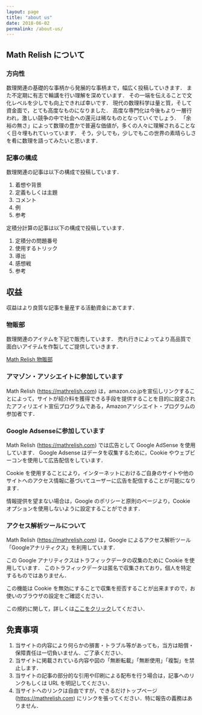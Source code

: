 ```yaml
---
layout: page
title: "about us"
date: 2018-06-02
permalink: /about-us/
---
```


## Math Relish について

### 方向性

数理関連の基礎的な事柄から発展的な事柄まで，幅広く投稿していきます． また不定期に有志で輪講を行い理解を深めています． その一端を伝えることで文化レベルを少しでも向上できれば幸いです． 現代の数理科学は量と質，そして資金面で，とても高度なものになりました． 高度な専門化は今後もより一層行われ，激しい競争の中で社会への還元は稀なものとなっていくでしょう． 「余裕の無さ」によって数理の豊かで普遍な価値が，多くの人々に理解されることなく日々埋もれていっています． そう，少しでも，少しでもこの世界の素晴らしさを肴に数理を語ってみたいと思います．

### 記事の構成

数理関連の記事は以下の構成で投稿しています．

1. 着想や背景
2. 定義もしくは主題
3. コメント
4. 例
5. 参考

定積分計算の記事は以下の構成で投稿しています．

1. 定積分の問題番号
2. 使用するトリック
3. 導出
4. 感想戦
5. 参考

## 収益

収益はより良質な記事を量産する活動資金にあてます．

### 物販部

数理関連のアイテムを下記で販売しています． 売れ行きによってより高品質で面白いアイテムを作製してご提供していきます．

[Math Relish 物販部](https://mathrelish.booth.pm/)

### アマゾン・アソシエイトに参加しています

Math Relish (https://mathrelish.com) は，amazon.co.jpを宣伝しリンクすることによって，サイトが紹介料を獲得できる手段を提供することを目的に設定されたアフィリエイト宣伝プログラムである，Amazonアソシエイト・プログラムの参加者です．

### Google Adsenseに参加しています

Math Relish (https://mathrelish.com) では広告として Google AdSense を使用しています． Google Adsense はデータを収集するために，Cookie やウェブビーコンを使用して広告配信をしています．

Cookie を使用することにより，インターネットにおけるご自身のサイトや他のサイトへのアクセス情報に基づいてユーザーに広告を配信することが可能になります．

情報提供を望まない場合は，Google のポリシーと原則のページより，Cookie オプションを使用しないように設定することができます．

### アクセス解析ツールについて

Math Relish (https://mathrelish.com) は，Google によるアクセス解析ツール「Googleアナリティクス」を利用しています．

この Google アナリティクスはトラフィックデータの収集のために Cookie を使用しています． このトラフィックデータは匿名で収集されており，個人を特定するものではありません．

この機能は Cookie を無効にすることで収集を拒否することが出来ますので，お使いのブラウザの設定をご確認ください．

この規約に関して，詳しくは[ここをクリック](https://www.google.com/analytics/terms/jp.html)してください．

## 免責事項

1. 当サイトの内容により何らかの損害・トラブル等があっても，当方は賠償・保障責任は一切負いません．ご了承ください．
2. 当サイトに掲載されている内容や図の「無断転載」「無断使用」「複製」を禁止します．
3. 当サイトの記事の部分的な引用や印刷による配布を行う場合は，記事へのリンクもしくは URL を明記してください．
4. 当サイトへのリンクは自由ですが，できるだけトップページ (https://mathrelish.com) にリンクを張ってください．特に報告の義務はありません．
